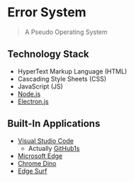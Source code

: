 # Error System
> A Pseudo Operating System
## Technology Stack
- HyperText Markup Language (HTML)
- Cascading Style Sheets (CSS)
- JavaScript (JS)
- [Node.js](https://nodejs.org)
- [Electron.js](https://electronjs.org)
## Built-In Applications
- [Visual Studio Code](https://code.visualstudio.com)
  - Actually [GitHub1s](https://github1s.com)
- [Microsoft Edge](https://microsoft.com/edge)
- [Chrome Dino](https://chromedino.com)
- [Edge Surf](https://rbeesley.github.io/MicrosoftEdge-SURF)